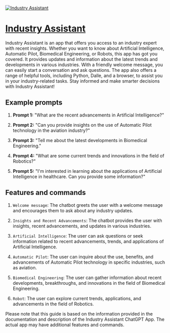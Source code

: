 [![Industry Assistant](https://files.oaiusercontent.com/file-fZ47StUE9PJrOhKiCxloj9O4?se=2123-10-18T06%3A10%3A14Z&sp=r&sv=2021-08-06&sr=b&rscc=max-age%3D31536000%2C%20immutable&rscd=attachment%3B%20filename%3D%25E5%2588%2586%25E9%25A1%25B51.png&sig=g79LxHxn%2BgeOTStxwUALrCCDJXFYRwBNVJybp0GamKw%3D)](https://chat.openai.com/g/g-zCxPjaKKU-industry-assistant)

# [Industry Assistant](https://chat.openai.com/g/g-zCxPjaKKU-industry-assistant)

Industry Assistant is an app that offers you access to an industry expert with recent insights. Whether you want to know about Artificial Intelligence, Automatic Pilot, Biomedical Engineering, or Robots, this app has got you covered. It provides updates and information about the latest trends and developments in various industries. With a friendly welcome message, you can easily start a conversation and ask questions. The app also offers a range of helpful tools, including Python, Dalle, and a browser, to assist you in your industry-related tasks. Stay informed and make smarter decisions with Industry Assistant!

## Example prompts

1. **Prompt 1:** "What are the recent advancements in Artificial Intelligence?"

2. **Prompt 2:** "Can you provide insights on the use of Automatic Pilot technology in the aviation industry?"

3. **Prompt 3:** "Tell me about the latest developments in Biomedical Engineering."

4. **Prompt 4:** "What are some current trends and innovations in the field of Robotics?"

5. **Prompt 5:** "I'm interested in learning about the applications of Artificial Intelligence in healthcare. Can you provide some information?"

## Features and commands

1. `Welcome message`: The chatbot greets the user with a welcome message and encourages them to ask about any industry updates.

2. `Insights and Recent Advancements`: The chatbot provides the user with insights, recent advancements, and updates in various industries.

3. `Artificial Intelligence`: The user can ask questions or seek information related to recent advancements, trends, and applications of Artificial Intelligence.

4. `Automatic Pilot`: The user can inquire about the use, benefits, and advancements of Automatic Pilot technology in specific industries, such as aviation.

5. `Biomedical Engineering`: The user can gather information about recent developments, breakthroughs, and innovations in the field of Biomedical Engineering.

6. `Robot`: The user can explore current trends, applications, and advancements in the field of Robotics.

Please note that this guide is based on the information provided in the documentation and description of the Industry Assistant ChatGPT App. The actual app may have additional features and commands.